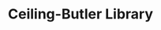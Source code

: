 ---
pid: '23'
_date: circa 1934
derivativo_link: https://derivativo-2.library.columbia.edu/iiif/2/ldpd:341081/
dlc_link: https://dlc.library.columbia.edu/catalog/cul:jm63xsj470
format: photographs
iiif_json: https://derivativo-2.library.columbia.edu/iiif/2/ldpd:341081/info.json
_name: Wurts Bros. (New York, N.Y.)
native_jpg: https://derivativo-2.library.columbia.edu/iiif/2/ldpd:341081/full/!768,768/0/native.jpg
shelf_location: '"Box no. Box 162, Folder no. Folder 7 (Buildings & Grounds - Morningside
  - Butler library, Album ''The New Library building of Columbia University, Gift
  of Edward S. Harkness,1934''), Historical Photograph Collection"'
subjects: Academic libraries; Decoration and ornament; New York (N.Y.); Butler Library
summary: Detail view of the ceiling in the Butler Library of Philosophy located in
  South Hall (Butler Library), ca. 1934.
title: Ceiling-Butler Library
permalink: /photos/23/
layout: photo-page
---